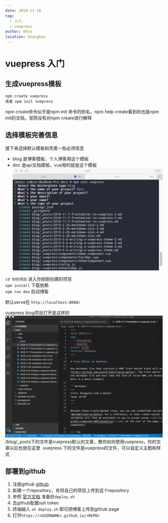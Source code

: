 ```yaml
---
date: 2019-11-16
tag: 
  - 入门
  - vuepress
author: mhvs
location: Shanghai  
---
```


# vuepress 入门

## 生成vuepress模板
```bash
npm create vuepress
或者 npm init vuepress
```

npm create命令似乎是npm init 命令的别名，npm help create看到的也是npm init的文档，官网没有对npm create进行解释

## 选择模板完善信息
接下来选择默认模板和完善一些必须信息
- blog 是博客模板，个人博客用这个模板
- doc 是api文档模板，vue用的就是这个模板
![选择模板](../assets/QQ20191116-141548@2x.png)

`cd 你的项目` 进入你刚刚创建的项目  
`npm install` 下载依赖  
`npm run dev` 启动博客

默认serve在 `http://localhost:8080/`

vuepress blog项目打开是这样的  
![选择模板](../assets/QQ20191116-142639@2x.png)
/blog/_posts下的文件是vuepress默认的文章，教你如何使用vuepress，你的文章以后也放在这里
.vuepress 下的文件是vuepress的文件，可以自定义主题和样式

## 部署到github
1. 注册github [github](https://github.com/)
2. 新建一个repository，并将自己的项目上传到这个repository
3. 参照 [官方文档](https://vuepress.vuejs.org/zh/guide/deploy.html) 准备好`deploy.sh`
4. 去github配置ssh token
5. 终端输入 `sh deploy.sh` 即可把博客上传到github page
6. 打开`https://<USERNAME>.github.io/<REPO>`
